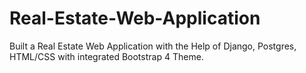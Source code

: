 # Real-Estate-Web-Application
Built a Real Estate Web Application with the Help of Django, Postgres, HTML/CSS with integrated Bootstrap 4 Theme.
